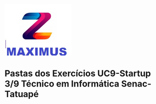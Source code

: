 ![maximus](https://github.com/Maxswell-MSD/Pasta-atividades/blob/main/Imagem/Maximus.jpg)
<br>
# Pastas dos Exercícios __UC9-Startup 3/9__ Técnico em Informática Senac-Tatuapé





